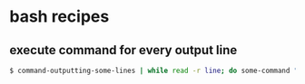# bash recipes

## execute command for every output line
```bash
$ command-outputting-some-lines | while read -r line; do some-command "$line"; done
```
